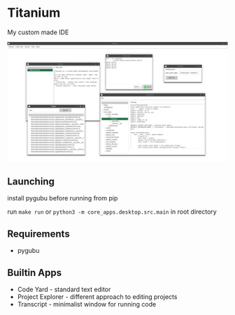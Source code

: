 # Titanium

My custom made IDE

![alt text for screen readers](screenshots/screenshot_01.png)

## Launching

install pygubu before running from pip

run `make run` or `python3 -m core_apps.desktop.src.main` in root directory

## Requirements
* pygubu

## Builtin Apps

* Code Yard - standard text editor
* Project Explorer - different approach to editing projects
* Transcript - minimalist window for running code